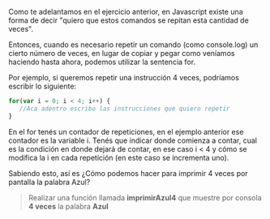 Como te adelantamos en el ejercicio anterior, en Javascript existe una forma de decir "quiero que estos comandos se repitan esta cantidad de veces".

Entonces, cuando es necesario repetir un comando (como console.log) un cierto número de veces, en lugar de copiar y pegar como veníamos haciendo hasta ahora, podemos utilizar la sentencia for.

Por ejemplo, si queremos repetir una instrucción 4 veces, podríamos escribir lo siguiente:

```javascript
for(var i = 0; i < 4; i++) {
   //Aca adentro escribo las instrucciones que quiero repetir
}
```
En el for tenés un contador de repeticiones, en el ejemplo anterior ese contador es la variable i. Tenés que indicar donde comienza a contar, cual es la condición en donde dejará de contar, en ese caso i < 4 y cómo se modifica la i en cada repetición (en este caso se incrementa uno).

Sabiendo esto, así es ¿Cómo podemos hacer para imprimir 4 veces por pantalla la palabra Azul?

> Realizar una función llamada **imprimirAzul4** que muestre por consola **4 veces** la palabra **Azul**